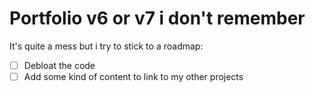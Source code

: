 # Portfolio v6 or v7 i don't remember

It's quite a mess but i try to stick to a roadmap:
- [ ] Debloat the code
- [ ] Add some kind of content to link to my other projects
